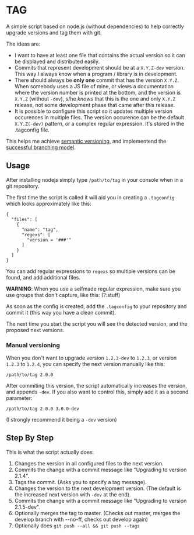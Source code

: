 # TAG

A simple script based on node.js (without dependencies) to help correctly upgrade versions and tag them with git.

The ideas are:

- I want to have at least one file that contains the actual version so it can be displayed and distributed easily.
- Commits that represent development should be at a `X.Y.Z-dev` version. This way I always know when a program / library is in development.
- There should always be **only one** commit that has the version `X.Y.Z`. When somebody uses a JS file of mine, or views a documentation where the version number is printed at the bottom, and the version is `X.Y.Z` (without `-dev`), s/he *knows* that this is the one and only `X.Y.Z` release, not some development phase that came after this release.
- It is possible to configure this script so it updates multiple version occurences in multiple files. The version occurence can be the default `X.Y.Z(-dev)` pattern, or a complex regular expression. It's stored in the .tagconfig file.



This helps me achieve [semantic versioning](http://semver.org/), and implementend the [successful branching model](http://nvie.com/posts/a-successful-git-branching-model/).



## Usage

After installing nodejs simply type `/path/to/tag` in your console when in a git repository.

The first time the script is called it will aid you in creating a `.tagconfig` which looks approximately like this:

    {
      "files": [
        {
          "name": "tag",
          "regexs": [
            "version = '###'"
          ]
        }
      ]
    }

You can add regular expressions to `regexs` so multiple versions can be found, and add additional files.

**WARNING**: When you use a selfmade regular expression, make sure you use groups that don't capture, like this: (?:stuff)

As soon as the config is created, add the `.tagconfig` to your repository and commit it (this way you have a clean commit).

The next time you start the script you will see the detected version, and the proposed next versions.

### Manual versioning

When you don't want to upgrade version `1.2.3-dev` to `1.2.3`, or version `1.2.3` to `1.2.4`, you can specify the next version manually like this:

    /path/to/tag 2.0.0

After commiting this version, the script automatically increases the version, and appends `-dev`. If you also want to control this, simply add it as a second parameter:

    /path/to/tag 2.0.0 3.0.0-dev

(I strongly recommend it being a `-dev` version)


## Step By Step

This is what the script actually does:

1. Changes the version in all configured files to the next version.
2. Commits the change with a commit message like "Upgrading to version 2.1.4".
3. Tags the commit. (Asks you to specify a tag message).
4. Changes the version to the next development version. (The default is the increased next version with `-dev` at the end).
5. Commits the change with a commit message like "Upgrading to version 2.1.5-dev".
6. Optionally merges the tag to master. (Checks out master, merges the develop branch with --no-ff, checks out develop again)
7. Optionally does `git push --all && git push --tags`

